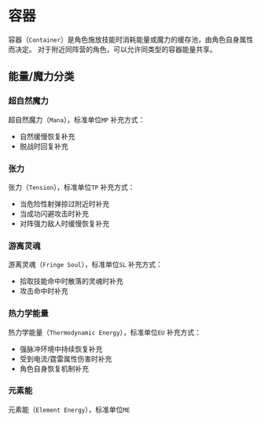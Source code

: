 # 容器

容器（`Container`）是角色施放技能时消耗能量或魔力的缓存池，由角色自身属性而决定。
对于附近同阵营的角色，可以允许同类型的容器能量共享。

## 能量/魔力分类

### 超自然魔力
超自然魔力（`Mana`），标准单位`MP`
补充方式：
-  自然缓慢恢复补充
-  脱战时回复补充

### 张力
张力（`Tension`），标准单位`TP`
补充方式：
-  当危险性射弹掠过附近时补充
-  当成功闪避攻击时补充
-  对阵强力敌人时缓慢恢复补充

### 游离灵魂
游离灵魂（`Fringe Soul`），标准单位`SL`
补充方式：
- 拾取技能命中时散落的灵魂时补充
- 攻击命中时补充

### 热力学能量
热力学能量（`Thermodynamic Energy`），标准单位`EU`
补充方式：
- 强脉冲环境中持续恢复补充
- 受到电流/霆雷属性伤害时补充
- 角色自身恢复机制补充

### 元素能
元素能（`Element Energy`），标准单位`ME`